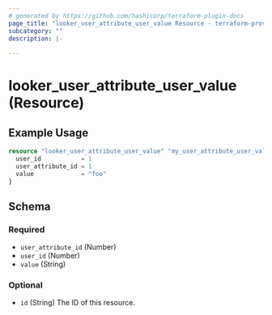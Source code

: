 ```yaml
---
# generated by https://github.com/hashicorp/terraform-plugin-docs
page_title: "looker_user_attribute_user_value Resource - terraform-provider-looker"
subcategory: ""
description: |-
  
---
```


# looker_user_attribute_user_value (Resource)



## Example Usage

```terraform
resource "looker_user_attribute_user_value" "my_user_attribute_user_value" {
  user_id           = 1
  user_attribute_id = 1
  value             = "foo"
}
```

<!-- schema generated by tfplugindocs -->
## Schema

### Required

- `user_attribute_id` (Number)
- `user_id` (Number)
- `value` (String)

### Optional

- `id` (String) The ID of this resource.


